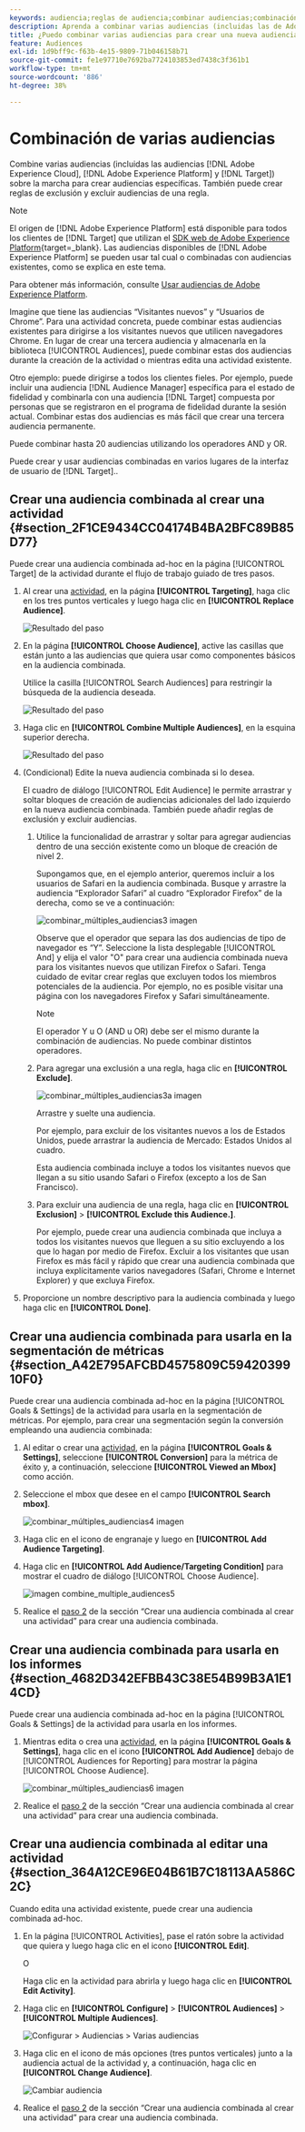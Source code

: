 ```yaml
---
keywords: audiencia;reglas de audiencia;combinar audiencias;combinación de audiencias;exclusión;añadir exclusión;excluir;audiencia específica
description: Aprenda a combinar varias audiencias (incluidas las de Adobe Experience Cloud y  [!DNL Target] audiencias) sobre la marcha para crear audiencias específicas.
title: ¿Puedo combinar varias audiencias para crear una nueva audiencia?
feature: Audiences
exl-id: 1d9bff9c-f63b-4e15-9809-71b046158b71
source-git-commit: fe1e97710e7692ba7724103853ed7438c3f361b1
workflow-type: tm+mt
source-wordcount: '886'
ht-degree: 38%

---
```


# Combinación de varias audiencias

Combine varias audiencias (incluidas las audiencias [!DNL Adobe Experience Cloud], [!DNL Adobe Experience Platform] y [!DNL Target]) sobre la marcha para crear audiencias específicas. También puede crear reglas de exclusión y excluir audiencias de una regla.

>[!NOTE]
>
>El origen de [!DNL Adobe Experience Platform] está disponible para todos los clientes de [!DNL Target] que utilizan el [SDK web de Adobe Experience Platform](https://experienceleague.adobe.com/docs/target-dev/developer/client-side/aep-web-sdk.html?lang=en){target=_blank}. Las audiencias disponibles de [!DNL Adobe Experience Platform] se pueden usar tal cual o combinadas con audiencias existentes, como se explica en este tema.
>
>Para obtener más información, consulte [Usar audiencias de Adobe Experience Platform](/help/main/c-target/c-audiences/audiences.md#aep).

Imagine que tiene las audiencias “Visitantes nuevos” y “Usuarios de Chrome”. Para una actividad concreta, puede combinar estas audiencias existentes para dirigirse a los visitantes nuevos que utilicen navegadores Chrome. En lugar de crear una tercera audiencia y almacenarla en la biblioteca [!UICONTROL Audiences], puede combinar estas dos audiencias durante la creación de la actividad o mientras edita una actividad existente.

Otro ejemplo: puede dirigirse a todos los clientes fieles. Por ejemplo, puede incluir una audiencia [!DNL Audience Manager] específica para el estado de fidelidad y combinarla con una audiencia [!DNL Target] compuesta por personas que se registraron en el programa de fidelidad durante la sesión actual. Combinar estas dos audiencias es más fácil que crear una tercera audiencia permanente.

Puede combinar hasta 20 audiencias utilizando los operadores AND y OR.

Puede crear y usar audiencias combinadas en varios lugares de la interfaz de usuario de [!DNL Target]..

## Crear una audiencia combinada al crear una actividad {#section_2F1CE9434CC04174B4BA2BFC89B85D77}

Puede crear una audiencia combinada ad-hoc en la página [!UICONTROL Target] de la actividad durante el flujo de trabajo guiado de tres pasos.

1. Al crear una [actividad](/help/main/c-activities/activities.md#concept_D317A95A1AB54674BA7AB65C7985BA03), en la página **[!UICONTROL Targeting]**, haga clic en los tres puntos verticales y luego haga clic en **[!UICONTROL Replace Audience]**.

   ![Resultado del paso](assets/edit_audience.png)

1. En la página **[!UICONTROL Choose Audience]**, active las casillas que están junto a las audiencias que quiera usar como componentes básicos en la audiencia combinada.

   Utilice la casilla [!UICONTROL Search Audiences] para restringir la búsqueda de la audiencia deseada.

   ![Resultado del paso](assets/combine_multiple_audiences1.png)

1. Haga clic en **[!UICONTROL Combine Multiple Audiences]**, en la esquina superior derecha.

   ![Resultado del paso](assets/combine_multiple_audiences2.png)

1. (Condicional) Edite la nueva audiencia combinada si lo desea.

   El cuadro de diálogo [!UICONTROL Edit Audience] le permite arrastrar y soltar bloques de creación de audiencias adicionales del lado izquierdo en la nueva audiencia combinada. También puede añadir reglas de exclusión y excluir audiencias.

   1. Utilice la funcionalidad de arrastrar y soltar para agregar audiencias dentro de una sección existente como un bloque de creación de nivel 2.

      Supongamos que, en el ejemplo anterior, queremos incluir a los usuarios de Safari en la audiencia combinada. Busque y arrastre la audiencia “Explorador Safari” al cuadro “Explorador Firefox” de la derecha, como se ve a continuación:

      ![combinar_múltiples_audiencias3 imagen](assets/combine_multiple_audiences3.png)

      Observe que el operador que separa las dos audiencias de tipo de navegador es “Y”. Seleccione la lista desplegable [!UICONTROL And] y elija el valor &quot;O&quot; para crear una audiencia combinada nueva para los visitantes nuevos que utilizan Firefox o Safari. Tenga cuidado de evitar crear reglas que excluyen todos los miembros potenciales de la audiencia. Por ejemplo, no es posible visitar una página con los navegadores Firefox y Safari simultáneamente.

      >[!NOTE]
      >
      >El operador Y u O (AND u OR) debe ser el mismo durante la combinación de audiencias. No puede combinar distintos operadores.

   1. Para agregar una exclusión a una regla, haga clic en **[!UICONTROL Exclude]**.

      ![combinar_múltiples_audiencias3a imagen](assets/combine_multiple_audiences3a.png)

      Arrastre y suelte una audiencia.

      Por ejemplo, para excluir de los visitantes nuevos a los de Estados Unidos, puede arrastrar la audiencia de Mercado: Estados Unidos al cuadro.

      Esta audiencia combinada incluye a todos los visitantes nuevos que llegan a su sitio usando Safari o Firefox (excepto a los de San Francisco).

   1. Para excluir una audiencia de una regla, haga clic en **[!UICONTROL Exclusion]** > **[!UICONTROL Exclude this Audience.]**.

      Por ejemplo, puede crear una audiencia combinada que incluya a todos los visitantes nuevos que lleguen a su sitio excluyendo a los que lo hagan por medio de Firefox. Excluir a los visitantes que usan Firefox es más fácil y rápido que crear una audiencia combinada que incluya explícitamente varios navegadores (Safari, Chrome e Internet Explorer) y que excluya Firefox.

1. Proporcione un nombre descriptivo para la audiencia combinada y luego haga clic en **[!UICONTROL Done]**.

## Crear una audiencia combinada para usarla en la segmentación de métricas {#section_A42E795AFCBD4575809C5942039910F0}

Puede crear una audiencia combinada ad-hoc en la página [!UICONTROL Goals & Settings] de la actividad para usarla en la segmentación de métricas. Por ejemplo, para crear una segmentación según la conversión empleando una audiencia combinada:

1. Al editar o crear una [actividad](/help/main/c-activities/activities.md#concept_D317A95A1AB54674BA7AB65C7985BA03), en la página **[!UICONTROL Goals & Settings]**, seleccione **[!UICONTROL Conversion]** para la métrica de éxito y, a continuación, seleccione **[!UICONTROL Viewed an Mbox]** como acción.
1. Seleccione el mbox que desee en el campo **[!UICONTROL Search mbox]**.

   ![combinar_múltiples_audiencias4 imagen](assets/combine_multiple_audiences4.png)

1. Haga clic en el icono de engranaje y luego en **[!UICONTROL Add Audience Targeting]**.
1. Haga clic en **[!UICONTROL Add Audience/Targeting Condition]** para mostrar el cuadro de diálogo [!UICONTROL Choose Audience].

   ![imagen combine_multiple_audiences5](assets/combine_multiple_audiences5.png)

1. Realice el [paso 2](/help/main/c-target/combining-multiple-audiences.md#section_2F1CE9434CC04174B4BA2BFC89B85D77) de la sección “Crear una audiencia combinada al crear una actividad” para crear una audiencia combinada.

## Crear una audiencia combinada para usarla en los informes {#section_4682D342EFBB43C38E54B99B3A1E14CD}

Puede crear una audiencia combinada ad-hoc en la página [!UICONTROL Goals & Settings] de la actividad para usarla en los informes.

1. Mientras edita o crea una [actividad](/help/main/c-activities/activities.md#concept_D317A95A1AB54674BA7AB65C7985BA03), en la página **[!UICONTROL Goals & Settings]**, haga clic en el icono **[!UICONTROL Add Audience]** debajo de [!UICONTROL Audiences for Reporting] para mostrar la página [!UICONTROL Choose Audience].

   ![combinar_múltiples_audiencias6 imagen](assets/combine_multiple_audiences6.png)

1. Realice el [paso 2](/help/main/c-target/combining-multiple-audiences.md#section_2F1CE9434CC04174B4BA2BFC89B85D77) de la sección “Crear una audiencia combinada al crear una actividad” para crear una audiencia combinada.

## Crear una audiencia combinada al editar una actividad {#section_364A12CE96E04B61B7C18113AA586C2C}

Cuando edita una actividad existente, puede crear una audiencia combinada ad-hoc.

1. En la página [!UICONTROL Activities], pase el ratón sobre la actividad que quiera y luego haga clic en el icono **[!UICONTROL Edit]**.

   O

   Haga clic en la actividad para abrirla y luego haga clic en **[!UICONTROL Edit Activity]**.

1. Haga clic en **[!UICONTROL Configure]** > **[!UICONTROL Audiences]** > **[!UICONTROL Multiple Audiences]**.

   ![Configurar > Audiencias > Varias audiencias](assets/combine_multiple_audiences7.png)

1. Haga clic en el icono de más opciones (tres puntos verticales) junto a la audiencia actual de la actividad y, a continuación, haga clic en **[!UICONTROL Change Audience]**.

   ![Cambiar audiencia](assets/combine_multiple_audiences8.png)

1. Realice el [paso 2](/help/main/c-target/combining-multiple-audiences.md#section_2F1CE9434CC04174B4BA2BFC89B85D77) de la sección “Crear una audiencia combinada al crear una actividad” para crear una audiencia combinada.
